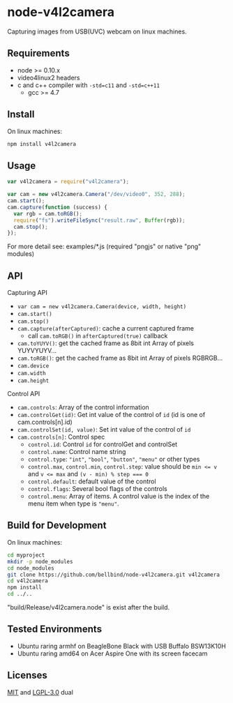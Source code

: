 # node-v4l2camera

Capturing images from USB(UVC) webcam on linux machines.

## Requirements

- node >= 0.10.x
- video4linux2 headers
- c and c++ compiler with `-std=c11` and `-std=c++11`
    - gcc >= 4.7

## Install

On linux machines:

```bash
npm install v4l2camera
```

## Usage

```js
var v4l2camera = require("v4l2camera");

var cam = new v4l2camera.Camera("/dev/video0", 352, 288);
cam.start();
cam.capture(function (success) {
  var rgb = cam.toRGB();
  require("fs").writeFileSync("result.raw", Buffer(rgb));
  cam.stop();
});
```

For more detail see: examples/*.js (required "pngjs" or native "png" modules)

## API

Capturing API

- `var cam = new v4l2camera.Camera(device, width, height)`
- `cam.start()`
- `cam.stop()`
- `cam.capture(afterCaptured)`: cache a current captured frame
    - call `cam.toRGB()` in `afterCaptured(true)` callback
- `cam.toYUYV()`: get the cached frame as 8bit int Array of pixels YUYVYUYV...
- `cam.toRGB()`: get the cached frame as 8bit int Array of pixels RGBRGB...
- `cam.device`
- `cam.width`
- `cam.height`

Control API

- `cam.controls`: Array of the control information
- `cam.controlGet(id)`: Get int value of the control of `id`
  (id is one of cam.controls[n].id)
- `cam.controlSet(id, value)`: Set int value of the control of `id`
- `cam.controls[n]`: Control spec
    - `control.id`: Control `id` for controlGet and controlSet
    - `control.name`: Control name string
    - `control.type`: `"int"`, `"bool"`, `"button"`, `"menu"` or other types
    - `control.max`, `control.min`, `control.step`: value should be
      `min <= v` and `v <= max` and `(v - min) % step === 0`
    - `control.default`: default value of the control
    - `control.flags`: Several bool flags of the controls
    - `control.menu`: Array of items. 
      A control value is the index of the menu item when type is `"menu"`.

## Build for Development

On linux machines:

```bash
cd myproject
mkdir -p node_modules
cd node_modules
git clone https://github.com/bellbind/node-v4l2camera.git v4l2camera
cd v4l2camera
npm install
cd ../..
```

"build/Release/v4l2camera.node" is exist after the build.

## Tested Environments

- Ubuntu raring armhf on BeagleBone Black with USB Buffalo BSW13K10H
- Ubuntu raring amd64 on Acer Aspire One with its screen facecam

## Licenses

[MIT](http://opensource.org/licenses/MIT) and 
[LGPL-3.0](http://opensource.org/licenses/LGPL-3.0) dual
